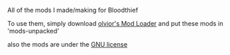 All of the mods I made/making for Bloodthief

To use them, simply download [olvior's Mod Loader](https://github.com/olvior/bloodthief-mod-loader) and put these mods in 'mods-unpacked'

also the mods are under the [GNU license](https://github.com/carlosfruitcup/My-Bloodthief-Mods/tree/main?tab=GPL-3.0-1-ov-file#readme)

